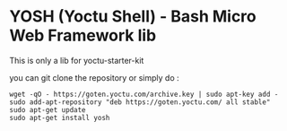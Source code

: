 # YOSH (Yoctu Shell) - Bash Micro Web Framework lib

This is only a lib for yoctu-starter-kit

you can git clone the repository or simply do :
```
wget -qO - https://goten.yoctu.com/archive.key | sudo apt-key add -
sudo add-apt-repository "deb https://goten.yoctu.com/ all stable"
sudo apt-get update
sudo apt-get install yosh
```

